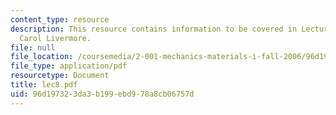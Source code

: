 ```yaml
---
content_type: resource
description: This resource contains information to be covered in Lecture 8 by Prof.
  Carol Livermore.
file: null
file_location: /coursemedia/2-001-mechanics-materials-i-fall-2006/96d197323da3b199ebd978a8cb06757d_lec8.pdf
file_type: application/pdf
resourcetype: Document
title: lec8.pdf
uid: 96d19732-3da3-b199-ebd9-78a8cb06757d
---
```

